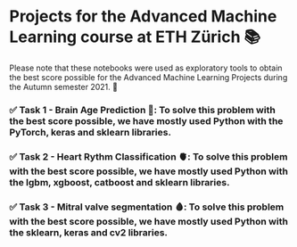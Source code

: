 # Projects for the Advanced Machine Learning course at ETH Zürich 📚

Please note that these notebooks were used as exploratory tools to obtain the best score possible for the Advanced Machine Learning Projects during the Autumn semester 2021. 🍂 

### ✅ Task 1 - Brain Age Prediction 🧠: To solve this problem with the best score possible, we have mostly used Python with the PyTorch, keras and sklearn libraries. 

### ✅ Task 2 - Heart Rythm Classification 🫀: To solve this problem with the best score possible, we have mostly used Python with the lgbm, xgboost, catboost and sklearn libraries. 

### ✅ Task 3 - Mitral valve segmentation 🩸: To solve this problem with the best score possible, we have mostly used Python with the sklearn, keras and cv2 libraries.
